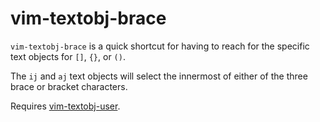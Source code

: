 # vim-textobj-brace

`vim-textobj-brace` is a quick shortcut for having to reach for the specific
text objects for `[]`, `{}`, or `()`.

The `ij` and `aj` text objects will select the innermost of either of the three
brace or bracket characters.


Requires [vim-textobj-user](https://github.com/kana/vim-textobj-user).
